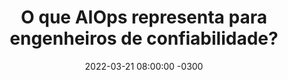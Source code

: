 ---
layout: post 
title:  "O que AIOps representa para engenheiros de confiabilidade?"
date:   2022-03-21 08:00:00 -0300
published: true
tag: "Edição #2 - 21.03.2022"
headline: "O que AIOps representa para engenheiros de confiabilidade?"
highlight_title: "What Does AIOps Mean for SREs? It’s Complicated"
highlight_url: "https://rootly.com/blog/what-does-aiops-mean-for-sres-it-s-complicated"
highlight_autor: "JJ Tang"
comentario: |-
    "Apesar de haver uma grande excitação por parte de muitos engenheiros de confiabilidade sobre a possibilidade de utilizar machine learning e AI para otimizar o processo de resolução de problemas em ambientes complexos, segundo o último SRE Reporte 2021 muitos dos respondentes ainda não percebem valor da implementação do conceito. O artigo em questão cria algumas hipóteses sobre o que poderia motivar essa descrença acerta do tema, incluindo as repetidas promessas não cumpridas de muitas ferramentas de APM e monitoração ao longo do tempo, e até mesmo fato do esforço de implementação ser desproporcionalmente elevado quando comparado ao valor gerado. Decerto AIOps já evoluiu muito desde que o conceito foi cunhado pelo Gartner em 2016, porém sua implementação ainda requer muito esforço. Na medida em que as soluções evoluam, é possível que seu valor se torne mais evidente, e AIOps passe a ser percebido com driver de eficiência e eficácia para os SREs"
comentado_por: "Ricardo Coelho de Sousa"
comentado_por_linkedin: "http://www.linkedin.com/in/rcsousa1"
---